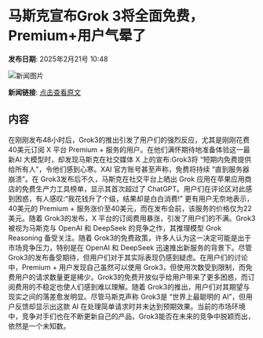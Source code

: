 # 马斯克宣布Grok 3将全面免费，Premium+用户气晕了

**发布日期**: 2025年2月21号 10:48

![新闻图片](https://pic.chinaz.com/picmap/thumb/202311060852081809_0.jpg)

**新闻链接**: [点击查看原文](https://www.aibase.com/zh/news/15587)

## 内容

在刚刚发布48小时后，Grok3的推出引发了用户们的强烈反应，尤其是刚刚花费40美元订阅 X 平台 Premium + 服务的用户。在他们满怀期待地准备体验这一最新AI 大模型时，却发现马斯克在社交媒体 X 上的宣布:Grok3将 “短期内免费提供给所有人”，令他们感到心寒。XAI 官方账号甚至声称，免费将持续 “直到服务器崩溃”。在 Grok3发布后不久，马斯克在社交平台上晒出 Grok 应用在苹果应用商店的免费生产力工具榜单，显示其首次超过了 ChatGPT。用户们在评论区对此感到困惑，有人感叹:“我花钱升了个级，结果却是白白消费!” 更有用户无奈地表示，40美元的 Premium + 服务涨价至40美元，而在发布会前，该服务的价格仅为22美元。随着 Grok3的发布，X 平台的订阅费用暴涨，引发了用户们的不满。Grok3被视为马斯克与 OpenAI 和 DeepSeek 的竞争之作，其推理模型 Grok Reasoning 备受关注。随着 Grok3的免费政策，许多人认为这一决定可能是出于市场竞争压力，特别是在 OpenAI 和 DeepSeek 迅速推出新服务的背景下。尽管 Grok3的发布备受期待，但用户们对于其实际表现仍感到疑虑。在用户们的讨论中，Premium + 用户发现自己虽然可以使用 Grok3，但使用次数受到限制，而免费用户的请求数量更是稀少。Grok3的免费开放似乎给用户带来了更多困惑，而订阅费用的不稳定也使人们感到难以理解。随着 Grok3的推出，用户们对其期望与现实之间的落差愈发明显。尽管马斯克声称 Grok3是 “世界上最聪明的 AI”，但用户反馈却显示出这款 AI 在处理简单请求时并未达到预期效果。当前的市场环境中，竞争对手们也在不断更新自己的产品，Grok3能否在未来的竞争中脱颖而出，依然是一个未知数。
